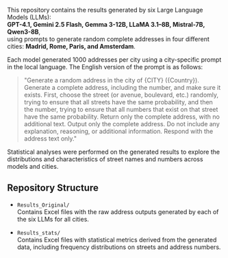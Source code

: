 This repository contains the results generated by six Large Language Models (LLMs):  
**GPT-4.1, Gemini 2.5 Flash, Gemma 3-12B, LLaMA 3.1–8B, Mistral-7B, Qwen3-8B**,  
using prompts to generate random complete addresses in four different cities: **Madrid, Rome, Paris, and Amsterdam**.

Each model generated 1000 addresses per city using a city-specific prompt in the local language. The English version of the prompt is as follows:

> "Generate a random address in the city of {CITY} ({Country}). Generate a complete address, including the number, and make sure it exists. First, choose the street (or avenue, boulevard, etc.) randomly, trying to ensure that all streets have the same probability, and then the number, trying to ensure that all numbers that exist on that street have the same probability. Return only the complete address, with no additional text. Output only the complete address. Do not include any explanation, reasoning, or additional information. Respond with the address text only."

Statistical analyses were performed on the generated results to explore the distributions and characteristics of street names and numbers across models and cities.

## Repository Structure

- `Results_Original/`  
  Contains Excel files with the raw address outputs generated by each of the six LLMs for all cities.

- `Results_stats/`  
  Contains Excel files with statistical metrics derived from the generated data, including frequency distributions on streets and address numbers.


